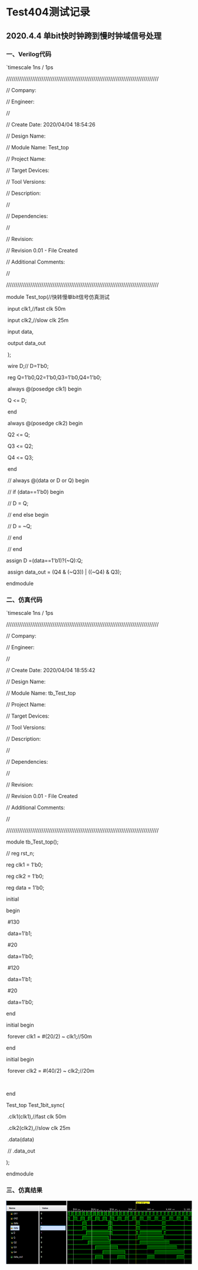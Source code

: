 #	Test404测试记录

## 2020.4.4  单bit快时钟跨到慢时钟域信号处理

### 一、Verilog代码

`timescale 1ns / 1ps

//////////////////////////////////////////////////////////////////////////////////

// Company: 

// Engineer: 

// 

// Create Date: 2020/04/04 18:54:26

// Design Name: 

// Module Name: Test_top

// Project Name: 

// Target Devices: 

// Tool Versions: 

// Description: 

// 

// Dependencies: 

// 

// Revision:

// Revision 0.01 - File Created

// Additional Comments:

// 

//////////////////////////////////////////////////////////////////////////////////

module Test_top(//快转慢单bit信号仿真测试

​    input clk1,//fast clk 50m

​    input clk2,//slow clk 25m

​    input data,

​    output data_out

​    );

​    wire D;// D=1'b0;

​    reg Q=1'b0,Q2=1'b0,Q3=1'b0,Q4=1'b0;

​    always @(posedge clk1) begin

​        Q <= D;

​    end

​    always @(posedge clk2) begin

​        Q2 <= Q;

​        Q3 <= Q2;

​        Q4 <= Q3;

​    end

​    // always @(data or D or Q) begin

​    //     if (data==1'b0) begin

​    //         D = Q;

​    //     end else begin

​    //         D = ~Q;

​    //     end

​    // end

assign D =(data==1'b1)?(~Q):Q;

​    assign data_out = (Q4 & (~Q3)) | ((~Q4) & Q3);

endmodule 

### 二、仿真代码

`timescale 1ns / 1ps

//////////////////////////////////////////////////////////////////////////////////

// Company: 

// Engineer: 

// 

// Create Date: 2020/04/04 18:55:42

// Design Name: 

// Module Name: tb_Test_top

// Project Name: 

// Target Devices: 

// Tool Versions: 

// Description: 

// 

// Dependencies: 

// 

// Revision:

// Revision 0.01 - File Created

// Additional Comments:

// 

//////////////////////////////////////////////////////////////////////////////////

module tb_Test_top();

// reg rst_n;

reg clk1 = 1'b0;

reg clk2 = 1'b0;

reg data = 1'b0;

initial

begin

​       #130

​       data=1'b1;

​       #20

​       data=1'b0;

​       #120

​       data=1'b1;

​       #20

​       data=1'b0;

end

initial begin

​    forever clk1 = #(20/2) ~ clk1;//50m

end

initial begin

​    forever clk2 = #(40/2) ~ clk2;//20m

​    

end

Test_top Test_1bit_sync(

​    .clk1(clk1),//fast clk 50m

​    .clk2(clk2),//slow clk 25m

​    .data(data)

​    // .data_out

);

endmodule

### 三、仿真结果

![单bit快跨慢](Pic/单bit快跨慢.png)

